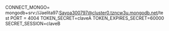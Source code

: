 CONNECT_MONGO= mongodb+srv://Jaelita97:Sayoa300797@cluster0.tzncw3u.mongodb.net/test
PORT = 4004
TOKEN_SECRET=claveA
TOKEN_EXPIRES_SECRET=60000
SECRET_SESSION=claveB